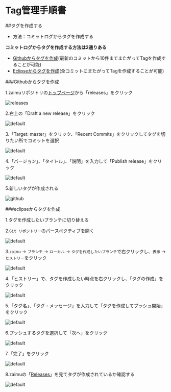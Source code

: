 # Tag管理手順書

##タグを作成する

- 方法：コミットログからタグを作成する

**コミットログからタグを作成する方法は2通りある**

- [Githubからタグを作成](versionControlManual.md#Github)(最新のコミットから10件までまたがってTagを作成することが可能)
- [Eclipseからタグを作成](versionControlManual.md#eclipse)(全コミットにまたがってTagを作成することが可能)

###<a name="Github">Githubからタグを作成

1.zaimuリポジトリの[トップページ](https://github.com/occ-corp/zaimu)から「releases」をクリック

![releases](https://cloud.githubusercontent.com/assets/11863596/14070837/cf8def86-f4e6-11e5-892c-7d8ed69185a7.PNG)

2.右上の「Draft a new release」をクリック

![default](https://cloud.githubusercontent.com/assets/11863596/14070868/69a87dc0-f4e7-11e5-8a1d-1d4c333950e4.PNG)

3.「Target: master」をクリック、「Recent Commits」をクリックしてタグを切りたい所でコミットを選択

![default](https://cloud.githubusercontent.com/assets/11863596/14070950/b05a9284-f4e8-11e5-9302-4e5810512056.PNG)

4.「バージョン」、「タイトル」、「説明」を入力して「Publish release」をクリック

![default](https://cloud.githubusercontent.com/assets/11863596/14071179/2ce2d8b8-f4ec-11e5-86cb-c1ed2715d177.PNG)

5.新しいタグが作成される

![github](https://cloud.githubusercontent.com/assets/11863596/14071183/38c774fe-f4ec-11e5-867a-c2b55d7da3b5.PNG)

###<a name="eclipse">eclipseからタグを作成

1.タグを作成したいブランチに切り替える

2.``Git リポジトリー``のパースペクティブを開く

![default](https://cloud.githubusercontent.com/assets/11863596/13942413/8b393ed6-f035-11e5-94fa-ee8c3c818537.PNG)

3.`zaimu` -> `ブランチ` -> `ローカル` -> `タグを作成したいブランチ`で右クリックし、`表示` -> `ヒストリー`をクリック

![default](https://cloud.githubusercontent.com/assets/11863596/13942462/0e409cac-f036-11e5-8341-9fb3f4ad1722.png)

4.「ヒストリー」で、タグを作成したい時点を右クリックし、「タグの作成」をクリック

![default](https://cloud.githubusercontent.com/assets/11863596/14071923/25fed7fa-f4f5-11e5-8578-d083c6a4a973.png)

5.「タグ名」、「タグ・メッセージ」を入力して「タグを作成してプッシュ開始」をクリック

![default](https://cloud.githubusercontent.com/assets/11863596/14072017/64f7d19a-f4f6-11e5-8be0-aee76e429b6f.PNG)

6.プッシュするタグを選択して「次へ」をクリック

![default](https://cloud.githubusercontent.com/assets/11863596/14072213/ddeb67f4-f4f8-11e5-8991-c67d25431329.PNG)

7.「完了」をクリック

![default](https://cloud.githubusercontent.com/assets/11863596/14072523/47b08e64-f4fc-11e5-8c95-c0b90c9354a9.PNG)

8.zaimuの「[Releases](https://github.com/occ-corp/zaimu/releases)」を見てタグが作成されているか確認する

![default](https://cloud.githubusercontent.com/assets/11863596/14072624/35b9cc38-f4fd-11e5-835f-3d75fcc34d2f.PNG)

